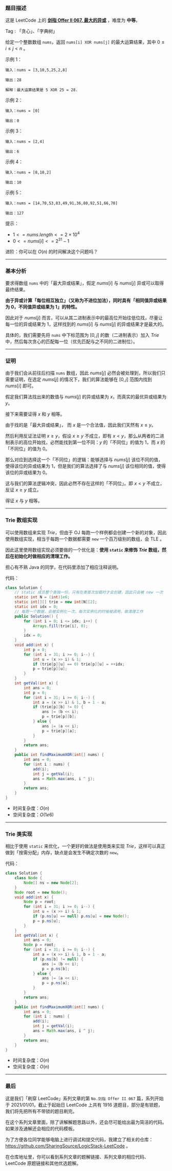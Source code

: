 ### 题目描述

这是 LeetCode 上的 **[剑指 Offer II 067. 最大的异或](https://leetcode.cn/problems/ms70jA/solution/by-ac_oier-d9kx/)** ，难度为 **中等**。

Tag : 「贪心」、「字典树」




给定一个整数数组 `nums`，返回 `nums[i] XOR nums[j]` 的最大运算结果，其中 $0 ≤ i ≤ j < n$ 。

示例 1：
```
输入：nums = [3,10,5,25,2,8]

输出：28

解释：最大运算结果是 5 XOR 25 = 28.
```
示例 2：
```
输入：nums = [0]

输出：0
```
示例 3：
```
输入：nums = [2,4]

输出：6
```
示例 4：
```
输入：nums = [8,10,2]

输出：10
```
示例 5：
```
输入：nums = [14,70,53,83,49,91,36,80,92,51,66,70]

输出：127
```

提示：
* $1 <= nums.length <= 2 \times 10^4$
* $0 <= nums[i] <= 2^{31} - 1$


进阶：你可以在 $O(n)$ 的时间解决这个问题吗？

---

### 基本分析

要求得数组 `nums` 中的「最大异或结果」，假定 $nums[i]$ 与 $nums[j]$ 异或可以取得最终结果。

**由于异或计算「每位相互独立」（又称为不进位加法），同时具有「相同值异或结果为 $0$，不同值异或结果为 $1$」的特性。**

因此对于 $nums[j]$ 而言，可以从其二进制表示中的最高位开始往低位找，尽量让每一位的异或结果为 $1$，这样找到的 $nums[i]$ 与 $nums[j]$ 的异或结果才是最大的。

具体的，我们需要先将 `nums` 中下标范围为 $[0, j]$ 的数（二进制表示）加入 $Trie$ 中，然后每次贪心的匹配每一位（优先匹配与之不同的二进制位）。

---

### 证明

由于我们会从前往后扫描 `nums` 数组，因此 $nums[j]$ 必然会被处理到，所以我们只需要证明，在选定 $nums[j]$ 的情况下，我们的算法能够在 $[0, j]$ 范围内找到 $nums[i]$ 即可。

假定我们算法找出来的数值与 $nums[j]$ 的异或结果为 $x$，而真实的最优异或结果为 $y$。

接下来需要证得 $x$ 和 $y$ 相等。

由于找的是「最大异或结果」， 而 $x$ 是一个合法值，因此我们天然有 $x \leq y$。

然后利用反证法证明 $x \geq y$，假设 $x \geq y$ 不成立，即有 $x < y$，那么从两者的二进制表示的高位开始找，必然能找到第一位不同：$y$ 的「不同位」的值为 $1$，而 $x$ 的「不同位」的值为 $0$。

那么对应到选择这一个「不同位」的逻辑：能够选择与 $nums[j]$ 该位不同的值，使得该位的异或结果为 $1$，但是我们的算法选择了与 $nums[j]$ 该位相同的值，使得该位的异或结果为 $0$。

这与我们的算法逻辑冲突，因此必然不存在这样的「不同位」。即 $x < y$ 不成立，反证 $x \geq y$ 成立。

得证 $x$ 与 $y$ 相等。

---

### Trie 数组实现

可以使用数组来实现 $Trie$，但由于 OJ 每跑一个样例都会创建一个新的对象，因此使用数组实现，相当于每跑一个数据都需要 `new` 一个百万级别的数组，会 TLE 。

因此这里使用数组实现必须要做的一个优化是：**使用 `static` 来修饰 $Trie$ 数组，然后在初始化时做相应的清理工作。**

担心有不熟 Java 的同学，在代码里添加了相应注释说明。

代码：
```Java
class Solution {
    // static 成员整个类独一份，只有在类首次加载时才会创建，因此只会被 new 一次
    static int N = (int)1e6;
    static int[][] trie = new int[N][2];
    static int idx = 0;
    // 每跑一个数据，会被实例化一次，每次实例化的时候被调用，做清理工作
    public Solution() {
        for (int i = 0; i <= idx; i++) {
            Arrays.fill(trie[i], 0);
        }
        idx = 0;
    }
    void add(int x) {
        int p = 0;
        for (int i = 31; i >= 0; i--) {
            int u = (x >> i) & 1;
            if (trie[p][u] == 0) trie[p][u] = ++idx;
            p = trie[p][u];
        }
    }
    int getVal(int x) {
        int ans = 0;
        int p = 0;
        for (int i = 31; i >= 0; i--) {
            int a = (x >> i) & 1, b = 1 - a;
            if (trie[p][b] != 0) {
                ans |= (b << i);
                p = trie[p][b];
            } else {
                ans |= (a << i);
                p = trie[p][a];
            }
        }
        return ans;
    }
    public int findMaximumXOR(int[] nums) {
        int ans = 0;
        for (int i : nums) {
            add(i);
            int j = getVal(i);
            ans = Math.max(ans, i ^ j);
        }
        return ans;
    }
}
```
* 时间复杂度：$O(n)$
* 空间复杂度：$O(1e6)$

---

### Trie 类实现

相比于使用 `static` 来优化，一个更好的做法是使用类来实现 $Trie$，这样可以真正做到「按需分配」内存，缺点是会发生不确定次数的 `new`。

代码：
```Java
class Solution {
    class Node {
        Node[] ns = new Node[2];
    }
    Node root = new Node();
    void add(int x) {
        Node p = root;
        for (int i = 31; i >= 0; i--) {
            int u = (x >> i) & 1;
            if (p.ns[u] == null) p.ns[u] = new Node();
            p = p.ns[u];
        }
    }
    int getVal(int x) {
        int ans = 0;
        Node p = root;
        for (int i = 31; i >= 0; i--) {
            int a = (x >> i) & 1, b = 1 - a;
            if (p.ns[b] != null) {
                ans |= (b << i);
                p = p.ns[b];
            } else {
                ans |= (a << i);
                p = p.ns[a];
            }
        }
        return ans;
    }
    public int findMaximumXOR(int[] nums) {
        int ans = 0;
        for (int i : nums) {
            add(i);
            int j = getVal(i);
            ans = Math.max(ans, i ^ j);
        }
        return ans;
    }
}
```
* 时间复杂度：$O(n)$
* 空间复杂度：$O(n)$

---

### 最后

这是我们「刷穿 LeetCode」系列文章的第 `No.剑指 Offer II 067` 篇，系列开始于 2021/01/01，截止于起始日 LeetCode 上共有 1916 道题目，部分是有锁题，我们将先把所有不带锁的题目刷完。

在这个系列文章里面，除了讲解解题思路以外，还会尽可能给出最为简洁的代码。如果涉及通解还会相应的代码模板。

为了方便各位同学能够电脑上进行调试和提交代码，我建立了相关的仓库：https://github.com/SharingSource/LogicStack-LeetCode 。

在仓库地址里，你可以看到系列文章的题解链接、系列文章的相应代码、LeetCode 原题链接和其他优选题解。

